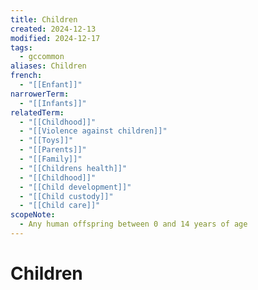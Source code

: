 ```yaml
---
title: Children
created: 2024-12-13
modified: 2024-12-17
tags:
  - gccommon
aliases: Children
french:
  - "[[Enfant]]"
narrowerTerm:
  - "[[Infants]]"
relatedTerm:
  - "[[Childhood]]"
  - "[[Violence against children]]"
  - "[[Toys]]"
  - "[[Parents]]"
  - "[[Family]]"
  - "[[Childrens health]]"
  - "[[Childhood]]"
  - "[[Child development]]"
  - "[[Child custody]]"
  - "[[Child care]]"
scopeNote:
  - Any human offspring between 0 and 14 years of age
---
```

# Children
